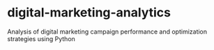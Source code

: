 # digital-marketing-analytics
Analysis of digital marketing campaign performance and optimization strategies using Python
